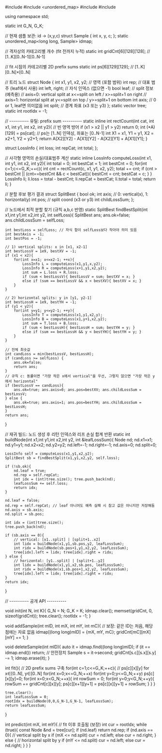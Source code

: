 #include <vector>
#include <unordered_map>
#include <cstring>
#include <algorithm>

using namespace std;

static int G_N, G_K;

// 현재 샘플 보관: id -> (x,y,c)
struct Sample { int x, y, c; };
static unordered_map<long long, Sample> idmap;

// 격자상의 카테고리별 개수 (fit 전까지 누적)
static int gridCnt[6][128][128]; // [1..K][0..N-1][0..N-1]

// fit 시점의 카테고리별 2D prefix sums
static int ps[6][129][129]; // [1..K][0..N]×[0..N]

// 트리 노드
struct Node {
    int x1, y1, x2, y2; // 영역 (포함 범위)
    int rep;            // 대표 범주 (leaf에서 사용)
    int left, right;    // 자식 인덱스 (없으면 -1)
    bool leaf;
    // split 정보 (예측용)
    // axis=0: vertical split at x<=split on left  / x>=split+1 on right
    // axis=1: horizontal split at y<=split on top / y>=split+1 on bottom
    int axis;           // 0 or 1, leaf면 의미없음
    int split;          // 경계 좌표 (x3 또는 y3)
};
static vector<Node> tree;
static int rootIdx = -1;

// ---------- 유틸: prefix sum ----------
static inline int rectCount(int cat, int x1, int y1, int x2, int y2){
    // 빈 영역 방어
    if (x1 > x2 || y1 > y2) return 0;
    int (*A)[129] = ps[cat];
    // ps는 [1..N] 인덱싱, 좌표는 [0..N-1]
    int X1 = x1, Y1 = y1, X2 = x2+1, Y2 = y2+1;
    return A[X2][Y2] - A[X1][Y2] - A[X2][Y1] + A[X1][Y1];
}

struct LossInfo {
    int loss;
    int repCat;
    int total;
};

// 사각형 영역의 손실/대표범주 계산
static inline LossInfo computeLoss(int x1, int y1, int x2, int y2){
    int total = 0;
    int bestCat = 1;
    int bestCnt = 0;
    for(int c=1;c<=G_K;++c){
        int cnt = rectCount(c, x1, y1, x2, y2);
        total += cnt;
        if (cnt > bestCnt || (cnt==bestCnt && c < bestCat)){
            bestCnt = cnt; bestCat = c;
        }
    }
    LossInfo li;
    li.loss = total - bestCnt;
    li.repCat = bestCat;
    li.total = total;
    return li;
}

// 분할 후보 평가 결과
struct SplitBest {
    bool ok;
    int axis;   // 0: vertical(x), 1: horizontal(y)
    int pos;    // split coord (x3 or y3)
    int childLossSum;
};

// 노드에서 최적 분할 찾기 (규칙 a,b,c 반영)
static SplitBest findBestSplit(int x1,int y1,int x2,int y2, int selfLoss){
    SplitBest ans; ans.ok=false; ans.childLossSum = selfLoss;

    int bestLoss = selfLoss; // 자식 합이 selfLoss보다 작아야 의미 있음
    int bestAxis = -1;
    int bestPos = -1;

    // 1) vertical splits: x in [x1, x2-1]
    int bestLossV = 1e9, bestXV = -1;
    if (x1 < x2){
        for(int x=x1; x<=x2-1; ++x){
            LossInfo L = computeLoss(x1,y1,x,y2);
            LossInfo R = computeLoss(x+1,y1,x2,y2);
            int sum = L.loss + R.loss;
            if (sum < bestLossV){ bestLossV = sum; bestXV = x; }
            else if (sum == bestLossV && x < bestXV){ bestXV = x; }
        }
    }

    // 2) horizontal splits: y in [y1, y2-1]
    int bestLossH = 1e9, bestYH = -1;
    if (y1 < y2){
        for(int y=y1; y<=y2-1; ++y){
            LossInfo T = computeLoss(x1,y1,x2,y);
            LossInfo B = computeLoss(x1,y+1,x2,y2);
            int sum = T.loss + B.loss;
            if (sum < bestLossH){ bestLossH = sum; bestYH = y; }
            else if (sum == bestLossH && y < bestYH){ bestYH = y; }
        }
    }

    // 전체 최솟값
    int candLoss = min(bestLossV, bestLossH);
    if (candLoss >= selfLoss) {
        ans.ok=false;
        return ans;
    }
    // 규칙 c: 동률이면 "가장 작은 x에서 vertical"을 우선, 그렇지 않으면 "가장 작은 y에서 horizontal"
    if (bestLossV == candLoss){
        ans.ok=true; ans.axis=0; ans.pos=bestXV; ans.childLossSum = bestLossV;
    } else {
        ans.ok=true; ans.axis=1; ans.pos=bestYH; ans.childLossSum = bestLossH;
    }
    return ans;
}

// 재귀 빌드: 노드 생성 후 리턴 인덱스와 리프 손실 합계 반환
static int buildNode(int x1,int y1,int x2,int y2, int &leafLossSum){
    Node nd; nd.x1=x1; nd.y1=y1; nd.x2=x2; nd.y2=y2;
    nd.left=-1; nd.right=-1; nd.axis=0; nd.split=0;

    LossInfo self = computeLoss(x1,y1,x2,y2);
    SplitBest sb = findBestSplit(x1,y1,x2,y2, self.loss);

    if (!sb.ok){
        nd.leaf = true;
        nd.rep = self.repCat;
        int idx = (int)tree.size(); tree.push_back(nd);
        leafLossSum += self.loss;
        return idx;
    }

    nd.leaf = false;
    nd.rep = self.repCat; // leaf 아니어도 예측 실패 시 참고 값은 아니지만 저장해둠
    nd.axis = sb.axis;
    nd.split = sb.pos;

    int idx = (int)tree.size();
    tree.push_back(nd);

    if (sb.axis == 0){
        // vertical: [x1..split] | [split+1..x2]
        int lidx = buildNode(x1,y1,sb.pos,y2, leafLossSum);
        int ridx = buildNode(sb.pos+1,y1,x2,y2, leafLossSum);
        tree[idx].left = lidx; tree[idx].right = ridx;
    } else {
        // horizontal: [y1..split] | [split+1..y2]
        int lidx = buildNode(x1,y1,x2,sb.pos, leafLossSum);
        int ridx = buildNode(x1,sb.pos+1,x2,y2, leafLossSum);
        tree[idx].left = lidx; tree[idx].right = ridx;
    }
    return idx;
}

// ---------- 공개 API ----------

void init(int N, int K){
    G_N = N; G_K = K;
    idmap.clear();
    memset(gridCnt, 0, sizeof(gridCnt));
    tree.clear(); rootIdx = -1;
}

void addSample(int mID, int mX, int mY, int mC){
    // 보장: 같은 ID는 처음, 해당 점에는 자료 없음
    idmap[(long long)mID] = {mX, mY, mC};
    gridCnt[mC][mX][mY] += 1;
}

void deleteSample(int mID){
    auto it = idmap.find((long long)mID);
    if (it == idmap.end()) return; // 안전장치
    Sample s = it->second;
    gridCnt[s.c][s.x][s.y] -= 1;
    idmap.erase(it);
}

int fit(){
    // 2D prefix sums 구축
    for(int c=1;c<=G_K;++c){
        // ps[c][x][y] for x∈[0..N], y∈[0..N]
        for(int x=0;x<=G_N;++x) for(int y=0;y<=G_N;++y) ps[c][x][y]=0;
        for(int x=0;x<G_N;++x){
            int rowSum = 0;
            for(int y=0;y<G_N;++y){
                rowSum += gridCnt[c][x][y];
                ps[c][x+1][y+1] = ps[c][x][y+1] + rowSum;
            }
        }
    }

    tree.clear();
    int leafLossSum = 0;
    rootIdx = buildNode(0,0,G_N-1,G_N-1, leafLossSum);
    return leafLossSum;
}

int predict(int mX, int mY){
    // fit 이후 호출됨 (보장)
    int cur = rootIdx;
    while (true){
        const Node &nd = tree[cur];
        if (nd.leaf) return nd.rep;
        if (nd.axis == 0){
            // vertical split by x
            if (mX <= nd.split) cur = nd.left;
            else                cur = nd.right;
        } else {
            // horizontal split by y
            if (mY <= nd.split) cur = nd.left;
            else                cur = nd.right;
        }
    }
}